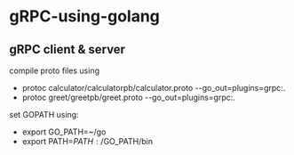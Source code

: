 # gRPC-using-golang
## gRPC  client &amp; server

compile proto files using
* protoc calculator/calculatorpb/calculator.proto --go_out=plugins=grpc:.
* protoc greet/greetpb/greet.proto --go_out=plugins=grpc:.



set GOPATH using:
* export GO_PATH=~/go
* export PATH=$PATH:/$GO_PATH/bin
